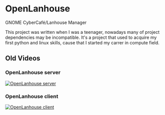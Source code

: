 # OpenLanhouse
GNOME CyberCafé/Lanhouse Manager

This project was written when I was a teenager, nowadays many of project dependencies may be incompatible. It's a project that used to acquire my first python and linux skills, cause that I started my carrer in compute field. 

## Old Videos
### OpenLanhouse server
[![OpenLanhouse server](http://img.youtube.com/vi/Mz6h7tUrlEY/0.jpg)](https://www.youtube.com/watch?v=Mz6h7tUrlEY "OpenLanhouse server")

### OpenLanhouse client
[![OpenLanhouse client](http://img.youtube.com/vi/ERnf-wP_7h0/0.jpg)](https://www.youtube.com/watch?v=ERnf-wP_7h0 "OpenLanhouse client")
